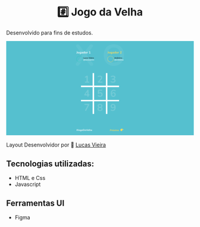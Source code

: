<h1 align="center">#️⃣ Jogo da Velha </h1>



<p>Desenvolvido para fins de estudos.</p>

<p align="center">
  <img src="game.png" alt="Jogo da Velha">
</p>

Layout Desenvolvidor por  🧑 [Lucas Vieira](github.com/lucasarieiv)

## Tecnologias utilizadas:
- HTML e Css
- Javascript

## Ferramentas UI
- Figma

